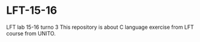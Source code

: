 # LFT-15-16
LFT lab 15-16 turno 3
This repository is about C language exercise from LFT course from UNITO.
